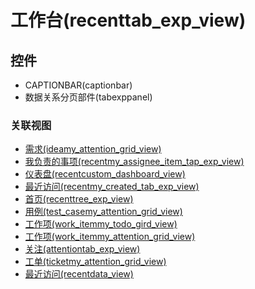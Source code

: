 # 工作台(recenttab_exp_view)  <!-- {docsify-ignore-all} -->




<el-skeleton style="width:60%">
	<template #template>
		<div style="padding-bottom: 5px;">
			<div style="height:40px;display: flex;align-items: center;justify-content: space-between;">
				<el-skeleton style="width:250px;">
					<template #template>
						<el-tooltip content="分页栏">
							<div style="display: flex;align-items: center;justify-content:end">
								<el-skeleton-item variant="text" style="height:40px;width:80px"></el-skeleton-item>
								<el-skeleton-item variant="text" style="margin-left: 10px;height:40px;width:80px"></el-skeleton-item>
								<el-skeleton-item variant="text" style="margin-left: 10px;height:40px;width:80px"></el-skeleton-item>
							</div>
						</el-tooltip>
					</template>
				</el-skeleton>
			</div>
		</div>
		<el-tooltip content="导航区占位">
			<el-skeleton-item variant="p" style="height:300px"></el-skeleton-item>
		</el-tooltip>
	</template>
</el-skeleton>


## 控件
  * CAPTIONBAR(captionbar)
  * 数据关系分页部件(tabexppanel)


### 关联视图
  * [需求(ideamy_attention_grid_view)](app/view/ideamy_attention_grid_view)
  * [我负责的事项(recentmy_assignee_item_tap_exp_view)](app/view/recentmy_assignee_item_tap_exp_view)
  * [仪表盘(recentcustom_dashboard_view)](app/view/recentcustom_dashboard_view)
  * [最近访问(recentmy_created_tab_exp_view)](app/view/recentmy_created_tab_exp_view)
  * [首页(recenttree_exp_view)](app/view/recenttree_exp_view)
  * [用例(test_casemy_attention_grid_view)](app/view/test_casemy_attention_grid_view)
  * [工作项(work_itemmy_todo_gird_view)](app/view/work_itemmy_todo_gird_view)
  * [工作项(work_itemmy_attention_grid_view)](app/view/work_itemmy_attention_grid_view)
  * [关注(attentiontab_exp_view)](app/view/attentiontab_exp_view)
  * [工单(ticketmy_attention_grid_view)](app/view/ticketmy_attention_grid_view)
  * [最近访问(recentdata_view)](app/view/recentdata_view)

<script>
 const { createApp } = Vue
  createApp({
    data() {
      return {
        message: '!'
      }
    }
  }).use(ElementPlus).mount('#app')
</script>